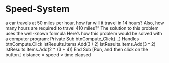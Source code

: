 # Speed-System
 a car travels at 50 miles per hour, how far will it travel in 14 hours? Also, how many hours are required to travel 410 miles?” The solution to this problem uses the well-known formula Here’s how this problem would be solved with a computer program: Private Sub btnCompute_Click(...) Handles btnCompute.Click  lstResults.Items.Add(3 / 2)  lstResults.Items.Add(3 ^ 2)  lstResults.Items.Add(2 * (3 + 4)) End Sub [Run, and then click on the button.] distance = speed × time elapsed
